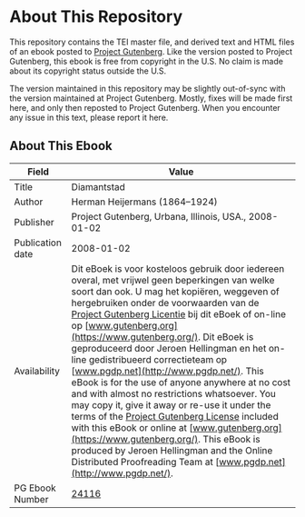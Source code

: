 # About This Repository

This repository contains the TEI master file, and derived text and HTML files of an ebook posted to [Project Gutenberg](https://www.gutenberg.org/). Like the version posted to Project Gutenberg, this ebook is free from copyright in the U.S. No claim is made about its copyright status outside the U.S.

The version maintained in this repository may be slightly out-of-sync with the version maintained at Project Gutenberg. Mostly, fixes will be made first here, and only then reposted to Project Gutenberg. When you encounter any issue in this text, please report it here.

## About This Ebook

| Field | Value |
| ----- | ----- |
| Title | Diamantstad |
| Author | Herman Heijermans (1864–1924) |
| Publisher | Project Gutenberg, Urbana, Illinois, USA., 2008-01-02 |
| Publication date | 2008-01-02 |
| Availability | Dit eBoek is voor kosteloos gebruik door iedereen overal, met vrijwel geen beperkingen van welke soort dan ook. U mag het kopiëren, weggeven of hergebruiken onder de voorwaarden van de [Project Gutenberg Licentie](https://www.gutenberg.org/license) bij dit eBoek of on-line op [www.gutenberg.org](https://www.gutenberg.org/). Dit eBoek is geproduceerd door Jeroen Hellingman en het on-line gedistribueerd correctieteam op [www.pgdp.net](http://www.pgdp.net/). This eBook is for the use of anyone anywhere at no cost and with almost no restrictions whatsoever. You may copy it, give it away or re-use it under the terms of the [Project Gutenberg License](https://www.gutenberg.org/license) included with this eBook or online at [www.gutenberg.org](https://www.gutenberg.org/). This eBook is produced by Jeroen Hellingman and the Online Distributed Proofreading Team at [www.pgdp.net](http://www.pgdp.net/). |
| PG Ebook Number | [24116](https://www.gutenberg.org/ebooks/24116) |
